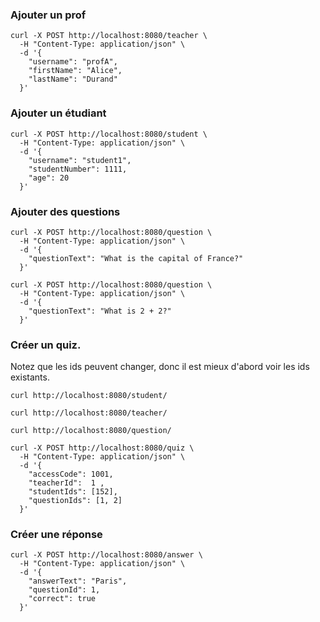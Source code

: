 ### Ajouter un prof
```shell
curl -X POST http://localhost:8080/teacher \
  -H "Content-Type: application/json" \
  -d '{
    "username": "profA",
    "firstName": "Alice",
    "lastName": "Durand"
  }'
```

### Ajouter un étudiant
```shell
curl -X POST http://localhost:8080/student \
  -H "Content-Type: application/json" \
  -d '{
    "username": "student1",
    "studentNumber": 1111,
    "age": 20
  }'
```

### Ajouter des questions
```shell
curl -X POST http://localhost:8080/question \
  -H "Content-Type: application/json" \
  -d '{
    "questionText": "What is the capital of France?"
  }'
```

```shell
curl -X POST http://localhost:8080/question \
  -H "Content-Type: application/json" \
  -d '{
    "questionText": "What is 2 + 2?"
  }'
```

### Créer un quiz. 
Notez que les ids peuvent changer, donc il est mieux d'abord voir les
ids existants.

```shell
curl http://localhost:8080/student/
```
```shell
curl http://localhost:8080/teacher/
```
```shell
curl http://localhost:8080/question/
```

```shell
curl -X POST http://localhost:8080/quiz \
  -H "Content-Type: application/json" \
  -d '{
    "accessCode": 1001,
    "teacherId":  1 ,
    "studentIds": [152],
    "questionIds": [1, 2]
  }'
```

### Créer une réponse
```shell
curl -X POST http://localhost:8080/answer \
  -H "Content-Type: application/json" \
  -d '{
    "answerText": "Paris",
    "questionId": 1,
    "correct": true
  }'
```